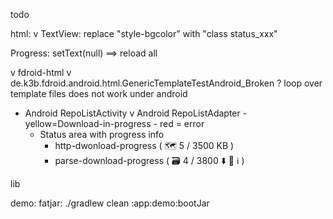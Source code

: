 todo

html:
v TextView: replace "style-bgcolor" with "class status_xxx"

Progress:
setText(null) ==> reload all

v fdroid-html v de.k3b.fdroid.android.html.GenericTemplateTestAndroid_Broken ? loop over template
files does not work under android

- Android RepoListActivity v Android RepoListAdapter - yellow=Download-in-progress - red = error
    - Status area with progress info
        - http-dwonload-progress ( 🗺 5 / 3500 KB )
        - parse-download-progress ( 🗃 4 / 3800 ⬇ 🏬 ℹ )

lib

demo:
fatjar: ./gradlew clean :app:demo:bootJar

